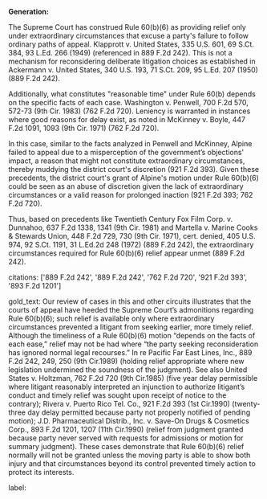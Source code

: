 **Generation:**

The Supreme Court has construed Rule 60(b)(6) as providing relief only under extraordinary circumstances that excuse a party's failure to follow ordinary paths of appeal. Klapprott v. United States, 335 U.S. 601, 69 S.Ct. 384, 93 L.Ed. 266 (1949) (referenced in 889 F.2d 242). This is not a mechanism for reconsidering deliberate litigation choices as established in Ackermann v. United States, 340 U.S. 193, 71 S.Ct. 209, 95 L.Ed. 207 (1950) (889 F.2d 242).

Additionally, what constitutes "reasonable time" under Rule 60(b) depends on the specific facts of each case. Washington v. Penwell, 700 F.2d 570, 572-73 (9th Cir. 1983) (762 F.2d 720). Leniency is warranted in instances where good reasons for delay exist, as noted in McKinney v. Boyle, 447 F.2d 1091, 1093 (9th Cir. 1971) (762 F.2d 720).

In this case, similar to the facts analyzed in Penwell and McKinney, Alpine failed to appeal due to a misperception of the government’s objections' impact, a reason that might not constitute extraordinary circumstances, thereby muddying the district court's discretion (921 F.2d 393). Given these precedents, the district court's grant of Alpine's motion under Rule 60(b)(6) could be seen as an abuse of discretion given the lack of extraordinary circumstances or a valid reason for prolonged inaction (921 F.2d 393; 762 F.2d 720).

Thus, based on precedents like Twentieth Century Fox Film Corp. v. Dunnahoo, 637 F.2d 1338, 1341 (9th Cir. 1981) and Martella v. Marine Cooks & Stewards Union, 448 F.2d 729, 730 (9th Cir. 1971), cert. denied, 405 U.S. 974, 92 S.Ct. 1191, 31 L.Ed.2d 248 (1972) (889 F.2d 242), the extraordinary circumstances required for Rule 60(b)(6) relief appear unmet (889 F.2d 242).

citations: ['889 F.2d 242', '889 F.2d 242', '762 F.2d 720', '921 F.2d 393', '893 F.2d 1201']

gold_text: Our review of cases in this and other circuits illustrates that the courts of appeal have heeded the Supreme Court’s admonitions regarding Rule 60(b)(6); such relief is available only where extraordinary circumstances prevented a litigant from seeking earlier, more timely relief. Although the timeliness of a Rule 60(b)(6) motion “depends on the facts of each ease,” relief may not be had where “the party seeking reconsideration has ignored normal legal recourses.” In re Pacific Far East Lines, Inc., 889 F.2d 242, 249, 250 (9th Cir.1989) (holding relief appropriate where new legislation undermined the soundness of the judgment). See also United States v. Holtzman, 762 F.2d 720 (9th Cir.1985) (five year delay permissible where litigant reasonably interpreted an injunction to authorize litigant’s conduct and timely relief was sought upon receipt of notice to the contrary); Rivera v. Puerto Rico Tel. Co., 921 F.2d 393 (1st Cir.1990) (twenty-three day delay permitted because party not properly notified of pending motion); J.D. Pharmaceutical Distrib., Inc. v. Save-On Drugs & Cosmetics Corp., 893 F.2d 1201, 1207 (11th Cir.1990) (relief from judgment granted because party never served with requests for admissions or motion for summary judgment). These cases demonstrate that Rule 60(b)(6) relief normally will not be granted unless the moving party is able to show both injury and that circumstances beyond its control prevented timely action to protect its interests.

label: 